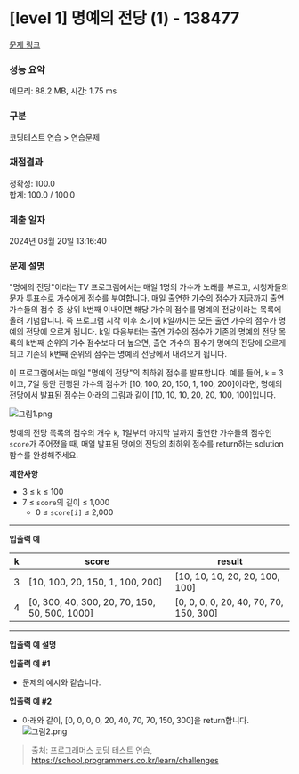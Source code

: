 # \[level 1] 명예의 전당 (1) - 138477

[문제 링크](https://school.programmers.co.kr/learn/courses/30/lessons/138477)

### 성능 요약

메모리: 88.2 MB, 시간: 1.75 ms

### 구분

코딩테스트 연습 > 연습문제

### 채점결과

정확성: 100.0\
합계: 100.0 / 100.0

### 제출 일자

2024년 08월 20일 13:16:40

### 문제 설명

"명예의 전당"이라는 TV 프로그램에서는 매일 1명의 가수가 노래를 부르고, 시청자들의 문자 투표수로 가수에게 점수를 부여합니다. 매일 출연한 가수의 점수가 지금까지 출연 가수들의 점수 중 상위 k번째 이내이면 해당 가수의 점수를 명예의 전당이라는 목록에 올려 기념합니다. 즉 프로그램 시작 이후 초기에 k일까지는 모든 출연 가수의 점수가 명예의 전당에 오르게 됩니다. k일 다음부터는 출연 가수의 점수가 기존의 명예의 전당 목록의 k번째 순위의 가수 점수보다 더 높으면, 출연 가수의 점수가 명예의 전당에 오르게 되고 기존의 k번째 순위의 점수는 명예의 전당에서 내려오게 됩니다.

이 프로그램에서는 매일 "명예의 전당"의 최하위 점수를 발표합니다. 예를 들어, `k` = 3이고, 7일 동안 진행된 가수의 점수가 \[10, 100, 20, 150, 1, 100, 200]이라면, 명예의 전당에서 발표된 점수는 아래의 그림과 같이 \[10, 10, 10, 20, 20, 100, 100]입니다.

![그림1.png](https://grepp-programmers.s3.ap-northeast-2.amazonaws.com/files/production/b0893853-7471-47c0-b7e5-1e8b46002810/%EA%B7%B8%EB%A6%BC1.png)

명예의 전당 목록의 점수의 개수 `k`, 1일부터 마지막 날까지 출연한 가수들의 점수인 `score`가 주어졌을 때, 매일 발표된 명예의 전당의 최하위 점수를 return하는 solution 함수를 완성해주세요.

**제한사항**

* 3 ≤ `k` ≤ 100
* 7 ≤ `score`의 길이 ≤ 1,000
  * 0 ≤ `score[i]` ≤ 2,000

***

**입출력 예**

| k | score                                          | result                                  |
| - | ---------------------------------------------- | --------------------------------------- |
| 3 | \[10, 100, 20, 150, 1, 100, 200]               | \[10, 10, 10, 20, 20, 100, 100]         |
| 4 | \[0, 300, 40, 300, 20, 70, 150, 50, 500, 1000] | \[0, 0, 0, 0, 20, 40, 70, 70, 150, 300] |

***

**입출력 예 설명**

**입출력 예 #1**

* 문제의 예시와 같습니다.

**입출력 예 #2**

* 아래와 같이, \[0, 0, 0, 0, 20, 40, 70, 70, 150, 300]을 return합니다. ![그림2.png](https://grepp-programmers.s3.ap-northeast-2.amazonaws.com/files/production/5175c32d-44d7-4b13-be47-360bbe6a553c/%EA%B7%B8%EB%A6%BC2.png)

> 출처: 프로그래머스 코딩 테스트 연습, https://school.programmers.co.kr/learn/challenges
